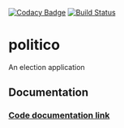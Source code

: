 [![Codacy Badge](https://api.codacy.com/project/badge/Grade/a5fcec31123546aeb30f61cb89613d69)](https://app.codacy.com/app/lenileiro/elections?utm_source=github.com&utm_medium=referral&utm_content=lenileiro/elections&utm_campaign=Badge_Grade_Dashboard)
[![Build Status](https://travis-ci.org/lenileiro/elections.svg?branch=develop)](https://travis-ci.org/lenileiro/elections)

# politico
An election application

## Documentation

### [Code documentation link](https://electionsdocs.firebaseapp.com/)
